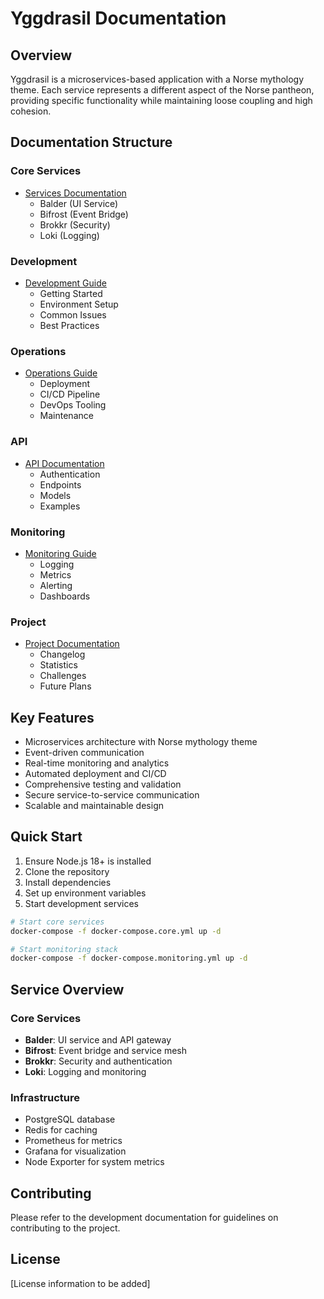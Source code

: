# Yggdrasil Documentation

## Overview
Yggdrasil is a microservices-based application with a Norse mythology theme. Each service represents a different aspect of the Norse pantheon, providing specific functionality while maintaining loose coupling and high cohesion.

## Documentation Structure

### Core Services
- [Services Documentation](./core/SERVICES.md)
  - Balder (UI Service)
  - Bifrost (Event Bridge)
  - Brokkr (Security)
  - Loki (Logging)

### Development
- [Development Guide](./development/DEVELOPMENT.md)
  - Getting Started
  - Environment Setup
  - Common Issues
  - Best Practices

### Operations
- [Operations Guide](./operations/OPERATIONS.md)
  - Deployment
  - CI/CD Pipeline
  - DevOps Tooling
  - Maintenance

### API
- [API Documentation](./api/API.md)
  - Authentication
  - Endpoints
  - Models
  - Examples

### Monitoring
- [Monitoring Guide](./monitoring/MONITORING.md)
  - Logging
  - Metrics
  - Alerting
  - Dashboards

### Project
- [Project Documentation](./project/PROJECT.md)
  - Changelog
  - Statistics
  - Challenges
  - Future Plans

## Key Features
- Microservices architecture with Norse mythology theme
- Event-driven communication
- Real-time monitoring and analytics
- Automated deployment and CI/CD
- Comprehensive testing and validation
- Secure service-to-service communication
- Scalable and maintainable design

## Quick Start
1. Ensure Node.js 18+ is installed
2. Clone the repository
3. Install dependencies
4. Set up environment variables
5. Start development services

```bash
# Start core services
docker-compose -f docker-compose.core.yml up -d

# Start monitoring stack
docker-compose -f docker-compose.monitoring.yml up -d
```

## Service Overview

### Core Services
- **Balder**: UI service and API gateway
- **Bifrost**: Event bridge and service mesh
- **Brokkr**: Security and authentication
- **Loki**: Logging and monitoring

### Infrastructure
- PostgreSQL database
- Redis for caching
- Prometheus for metrics
- Grafana for visualization
- Node Exporter for system metrics

## Contributing
Please refer to the development documentation for guidelines on contributing to the project.

## License
[License information to be added]

